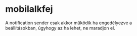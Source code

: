 # mobilalkfej
A notification sender csak akkor működik ha engedélyezve a beállításokban, úgyhogy az ha lehet, ne maradjon el.
